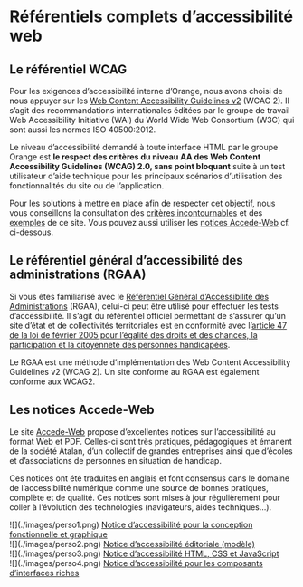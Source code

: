 # Référentiels complets d’accessibilité web
<script>$(document).ready(function () {
    setBreadcrumb([{"label":"Référentiels complets"}]);
});</script>
## Le référentiel <abbr>WCAG</abbr>

Pour les exigences d’accessibilité interne d’Orange, nous avons choisi de nous appuyer sur les [<span lang="en">Web Content Accessibility Guidelines</span> v2](http://www.w3.org/Translations/WCAG20-fr/) (<abbr>WCAG</abbr> 2). Il s’agit des recommandations internationales éditées par le groupe de travail <span lang="en">Web Accessibility Initiative</span> (<abbr>WAI</abbr>) du <span lang="en">World Wide Web Consortium</span> (<abbr>W3C</abbr>) qui sont aussi les normes ISO 40500:2012.

Le niveau d’accessibilité demandé à toute interface <abbr>HTML</abbr> par le groupe Orange est **le respect des critères du niveau AA des <span lang="en">Web Content Accessibility Guidelines</span> (<abbr>WCAG</abbr>) 2.0, sans point bloquant** suite à un test utilisateur d’aide technique pour les principaux scénarios d’utilisation des fonctionnalités du site ou de l’application.

Pour les solutions à mettre en place afin de respecter cet objectif, nous vous conseillons la consultation des [critères incontournables](./fondamentaux.html) et des [exemples](./exemples.html) de ce site. Vous pouvez aussi utiliser les [notices Accede-Web](http://www.accede-web.com/notices/) cf. ci-dessous. 


## Le référentiel général d’accessibilité des administrations (<abbr>RGAA</abbr>)

Si vous êtes familiarisé avec le [Référentiel Général d’Accessibilité des Administrations](http://references.modernisation.gouv.fr/referentiel) (<abbr>RGAA</abbr>), celui-ci peut être utilisé pour effectuer les tests d’accessibilité. 
Il s’agit du référentiel officiel permettant de s’assurer qu’un site d’état et de collectivités territoriales est en conformité avec l’[article 47 de la loi de février 2005 pour l’égalité des droits et des chances, la participation et la citoyenneté des personnes handicapées](http://www.legifrance.gouv.fr/affichTexteArticle.do?idArticle=JORFARTI000001290363&cidTexte=JORFTEXT000000809647).

Le <abbr>RGAA</abbr> est une méthode d’implémentation des <span lang="en">Web Content Accessibility Guidelines</span> v2 (<abbr>WCAG</abbr> 2). Un site conforme au <abbr>RGAA</abbr> est également conforme aux <abbr>WCAG</abbr>2.  

## Les notices Accede-Web

Le site [Accede-Web](http://accede-web.com/) propose d’excellentes notices sur l’accessibilité au format Web et <abbr>PDF</abbr>. Celles-ci sont très pratiques, pédagogiques et émanent de la société Atalan, d’un collectif de grandes entreprises ainsi que d’écoles et d’associations de personnes en situation de handicap.

Ces notices ont été traduites en anglais et font consensus dans le domaine de l’accessibilité numérique comme une source de bonnes pratiques, complète et de qualité. Ces notices sont mises à jour régulièrement pour coller à l’évolution des technologies (navigateurs, aides techniques…).

<div class="perso col-sm-12 col-md-6 col-lg-3">
    ![](./images/perso1.png) 
    <a href="http://www.accede-web.com/notices/graphique/" class="btn btn-info">Notice d’accessibilité pour la conception fonctionnelle et graphique</a>
</div>
<div class="perso col-sm-12 col-md-6 col-lg-3">
    ![](./images/perso2.png)    
    <a href="http://www.accede-web.com/notices/editoriale/" class="btn btn-info">Notice d’accessibilité éditoriale (modèle)</a>
</div>
<div class="perso col-sm-12 col-md-6 col-lg-3">
    ![](./images/perso3.png)  
    <a href="http://www.accede-web.com/notices/html-css-javascript/" class="btn btn-info">Notice d’accessibilité <abbr>HTML</abbr>, <abbr>CSS</abbr> et JavaScript</a>
</div>
<div class="perso col-sm-12 col-md-6 col-lg-3">
    ![](./images/perso4.png)  
    <a href="http://www.accede-web.com/notices/interface-riche/" class="btn btn-info">Notice d’accessibilité pour les composants d’interfaces riches</a>
</div>      

<br>&nbsp;
<!--  This file is part of a11y-guidelines | Our vision of mobile & web accessibility guidelines and best practices, with valid/invalid examples.
 Copyright (C) 2016  Orange SA
 See the Creative Commons Legal Code Attribution-ShareAlike 3.0 Unported License for more details (LICENSE file). -->